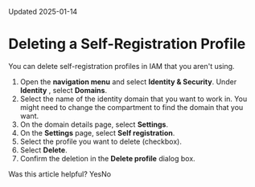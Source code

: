Updated 2025-01-14
# Deleting a Self-Registration Profile
You can delete self-registration profiles in IAM that you aren't using.
  1. Open the **navigation menu** and select **Identity & Security**. Under **Identity** , select **Domains**. 
  2. Select the name of the identity domain that you want to work in. You might need to change the compartment to find the domain that you want.
  3. On the domain details page, select **Settings**.
  4. On the **Settings** page, select **Self registration**.
  5. Select the profile you want to delete (checkbox).
  6. Select **Delete**.
  7. Confirm the deletion in the **Delete profile** dialog box.


Was this article helpful?
YesNo


